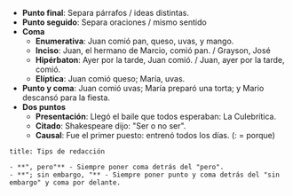 
- **Punto final**: Separa párrafos / ideas distintas.
- **Punto seguido**: Separa oraciones / mismo sentido
- **Coma**
	- **Enumerativa**: Juan comió pan, queso, uvas, y mango.
	- **Inciso**: Juan, el hermano de Marcio, comió pan. / Grayson, José
	- **Hipérbaton**: Ayer por la tarde, Juan comió. / Juan, ayer por la tarde, comió.
	- **Elíptica**: Juan comió queso; María, uvas.
- **Punto y coma**: Juan comió uvas; María preparó una torta; y Mario descansó para la fiesta.
- **Dos puntos**
	- **Presentación**: Llegó el baile que todos esperaban: La Culebrítica.
	- **Citado**: Shakespeare dijo: "Ser o no ser".
	- **Causal**: Fue el primer puesto: entrenó todos los días. (: = porque)

```ad-important
title: Tips de redacción

- **", pero"** - Siempre poner coma detrás del "pero".
- **"; sin embargo, "** - Siempre poner punto y coma detrás del "sin embargo" y coma por delante.


```
